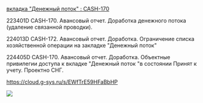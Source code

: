 
[вкладка "Денежный поток" : CASH-170](https://yt.surgutneftegas.ru:4443/issue/CASH-170)

223401D CASH-170. Авансовый отчет. Доработка денежного потока (удаление связанной проводки).

224013D CASH-172. Авансовый отчет. Доработка. Ограничение списка хозяйственной операции на закладке "Денежный поток"

224405D CASH-170. Авансовый отчет. Доработка. Объектные привилегии доступа к вкладке "Денежный поток "в состоянии Принят к учету. Проектно СНГ.


https://cloud.g-sys.ru/s/EWfTrE59HFaBbHP

![](Pasted%20image%2020250707090305.png)



